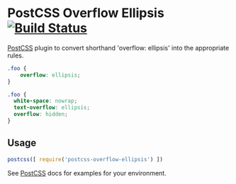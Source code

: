 # PostCSS Overflow Ellipsis [![Build Status][ci-img]][ci]

[PostCSS] plugin to convert shorthand 'overflow: ellipsis' into the appropriate rules.

[PostCSS]: https://github.com/postcss/postcss
[ci-img]:  https://travis-ci.org/TheSisb/postcss-overflow-ellipsis.svg
[ci]:      https://travis-ci.org/TheSisb/postcss-overflow-ellipsis

```css
.foo {
    overflow: ellipsis;
}
```

```css
.foo {
  white-space: nowrap;
  text-overflow: ellipsis;
  overflow: hidden;
}
```

## Usage

```js
postcss([ require('postcss-overflow-ellipsis') ])
```

See [PostCSS] docs for examples for your environment.
